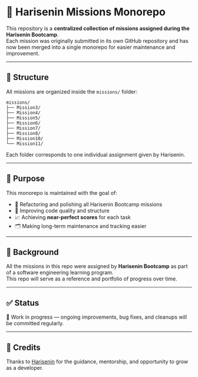 # 🚀 Harisenin Missions Monorepo

This repository is a **centralized collection of missions assigned during the Harisenin Bootcamp**.  
Each mission was originally submitted in its own GitHub repository and has now been merged into a single monorepo for easier maintenance and improvement.

---

## 📁 Structure

All missions are organized inside the `missions/` folder:

```
missions/
├── Mission3/
├── Mission4/
├── Mission5/
├── Mission6/
├── Mission7/
├── Mission8/
├── Mission10/
└── Mission11/
```

Each folder corresponds to one individual assignment given by Harisenin.

---

## 🎯 Purpose

This monorepo is maintained with the goal of:

- 🔧 Refactoring and polishing all Harisenin Bootcamp missions
- 🧪 Improving code quality and structure
- 📈 Achieving **near-perfect scores** for each task
- 🗂 Making long-term maintenance and tracking easier

---

## 🏁 Background

All the missions in this repo were assigned by **Harisenin Bootcamp** as part of a software engineering learning program.  
This repo will serve as a reference and portfolio of progress over time.

---

## ✅ Status

🚧 Work in progress — ongoing improvements, bug fixes, and cleanups will be committed regularly.

---

## 🙌 Credits

Thanks to [Harisenin](https://harisenin.com/) for the guidance, mentorship, and opportunity to grow as a developer.
